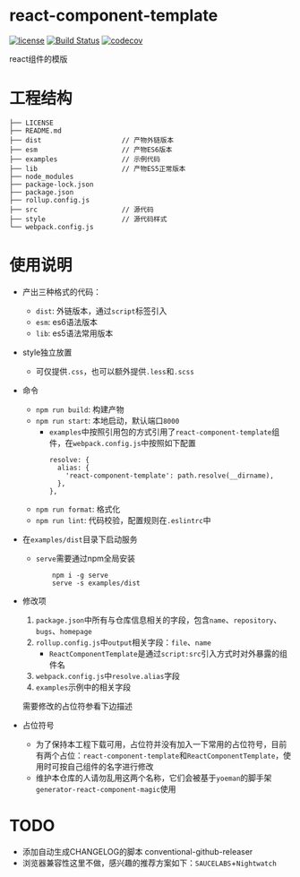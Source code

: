 # react-component-template
[![license](https://img.shields.io/github/license/58-magic/react-component-template.svg)](https://github.com/58-magic/react-component-template/blob/master/LICENSE)
[![Build Status](https://travis-ci.org/58-magic/react-component-template.svg?branch=master)](https://travis-ci.org/58-magic/react-component-template)
[![codecov](https://codecov.io/gh/58-magic/react-component-template/branch/master/graph/badge.svg)](https://codecov.io/gh/58-magic/react-component-template)

react组件的模版

# 工程结构

```
├── LICENSE
├── README.md
├── dist                    // 产物外链版本
├── esm                     // 产物ES6版本
├── examples                // 示例代码
├── lib                     // 产物ES5正常版本
├── node_modules
├── package-lock.json
├── package.json
├── rollup.config.js
├── src                     // 源代码
├── style                   // 源代码样式
└── webpack.config.js
```

# 使用说明
- 产出三种格式的代码：
    + `dist`: 外链版本，通过`script`标签引入
    + `esm`: es6语法版本
    + `lib`: es5语法常用版本

- style独立放置
    + 可仅提供`.css`，也可以额外提供`.less`和`.scss`

- 命令
    + `npm run build`: 构建产物
    + `npm run start`: 本地启动，默认端口`8000`
        - `examples`中按照引用包的方式引用了`react-component-template`组件，在`webpack.config.js`中按照如下配置
          ```
          resolve: {
            alias: {
              'react-component-template': path.resolve(__dirname),
            },
          },
          ```
    + `npm run format`: 格式化
    + `npm run lint`: 代码校验，配置规则在`.eslintrc`中

- 在`examples/dist`目录下启动服务
    + `serve`需要通过npm全局安装
        ```
            npm i -g serve
            serve -s examples/dist
        ```

- 修改项
    1. `package.json`中所有与仓库信息相关的字段，包含`name`、`repository`、`bugs`、`homepage`
    1. `rollup.config.js`中`output`相关字段：`file`、`name`
        - `ReactComponentTemplate`是通过`script:src`引入方式时对外暴露的组件名
    1. `webpack.config.js`中`resolve.alias`字段
    1. `examples`示例中的相关字段

    需要修改的占位符参看下边描述

- 占位符号
    - 为了保持本工程下载可用，占位符并没有加入一下常用的占位符号，目前有两个占位：`react-component-template`和`ReactComponentTemplate`，使用时可按自己组件的名字进行修改
    - 维护本仓库的人请勿乱用这两个名称，它们会被基于`yoeman`的脚手架`generator-react-component-magic`使用



# TODO
- 添加自动生成CHANGELOG的脚本 conventional-github-releaser
- 浏览器兼容性这里不做，感兴趣的推荐方案如下：`SAUCELABS`+`Nightwatch`
